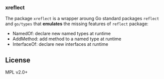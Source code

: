 ### xreflect

The package `xreflect` is a wrapper aroung Go standard packages `reflect` and `go/types`
that **emulates** the missing features of `reflect` package:

* NamedOf: declare new named types at runtime
* AddMethod: add method to a named type at runtime
* InterfaceOf: declare new interfaces at runtime

## License

MPL v2.0+
